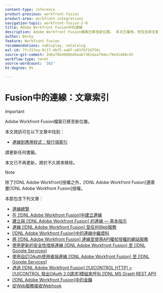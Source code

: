 ```yaml
---
content-type: reference
product-previous: workfront-fusion
product-area: workfront-integrations
navigation-topic: workfront-fusion-2-0
title: Adobe Workfront Fusion中的連線
description: Adobe Workfront Fusion檔案已移至新位置。 本文已棄用，但包含新文章的連結，內容涵蓋此功能。
author: Becky
feature: Workfront Fusion
recommendations: noDisplay, noCatalog
exl-id: 7fc257ea-0c17-4bf5-aa07-e81f6f2d756c
source-git-commit: 2d6af8b4988bd9aab7381daa79dec79e41408c45
workflow-type: tm+mt
source-wordcount: '162'
ht-degree: 0%

---
```


# Fusion中的連線：文章索引

>[!IMPORTANT]
>
>Adobe Workfront Fusion檔案已移至新位置。
>
>本文資訊可在以下文章中找到：
>
>* [連線到應用程式：發行項索引](https://experienceleague.adobe.com/docs/workfront-fusion/using/create-scenarios/connect-to-applications/connect-to-apps-toc.html)
>
>請更新任何書籤。
>
>本文已不再更新，將於不久將來移除。

<!-- Audited: 3/2024-->

>[!NOTE]
>
>除了[!DNL Adobe Workfront]授權之外，[!DNL Adobe Workfront Fusion]還需要[!DNL Adobe Workfront Fusion]授權。

本節包含下列文章：

* [連線總覽](../../workfront-fusion/connections/about-connecting-wf-fusion-to-app-or-service.md)
* [在 [!DNL Adobe Workfront Fusion]中建立連線](../../workfront-fusion/connections/connection-instruction-toc.md)
* [建立與 [!DNL Adobe Workfront Fusion] 的連線 — 基本指示](../../workfront-fusion/connections/connect-to-fusion-general.md)
* [連線 [!DNL Adobe Workfront Fusion] 至任何Web服務](../../workfront-fusion/connections/connect-wf-fusion-to-any-web-service.md)
* [ [!DNL Adobe Workfront Fusion]中的連線中繼資料](/help/quicksilver/workfront-fusion/connections/connection-metadata.md)
* [將 [!DNL Adobe Workfront Fusion] 連線至使用API權杖授權的網站服務](../../workfront-fusion/connections/connect-wf-web-service-uses-api-token-auth.md)
* [使用更新的安全性措施連線 [!DNL Adobe Workfront Fusion] 至 [!DNL Google Services] ](../../workfront-fusion/connections/connect-to-google-with-new-security-measures.md)
* [使用自訂OAuth使用者端連線 [!DNL Adobe Workfront Fusion] 至 [!DNL Google Services] ](../../workfront-fusion/connections/connect-fusion-to-google-using-oauth.md)
* [透過 [!DNL Adobe Workfront Fusion] [!UICONTROL HTTP] > [!UICONTROL 發出OAuth 2.0請求]模組來呼叫 [!DNL MS Graph REST API] ](../../workfront-fusion/connections/call-the-ms-graph-rest-api.md)
* [ [!DNL Adobe Workfront Fusion]中的金鑰](../../workfront-fusion/connections/keys.md)
* [從Web服務接收Webhook](../../workfront-fusion/connections/receive-a-webhook-from-a-web-service.md)
